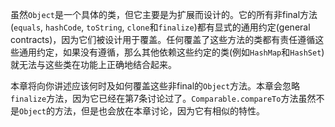 虽然`Object`是一个具体的类，但它主要是为扩展而设计的。它的所有非final方法(`equals`, `hashCode`, `toString`, `clone`和`finalize`)都有显式的通用约定(general contracts)，因为它们被设计用于覆盖。任何覆盖了这些方法的类都有责任遵循这些通用约定，如果没有遵循，那么其他依赖这些约定的类(例如`HashMap`和`HashSet`)就无法与这些类在功能上正确地结合起来。

本章将向你讲述应该何时及如何覆盖这些非final的`Object`方法。本章会忽略`finalize`方法，因为它已经在第7条讨论过了。`Comparable.compareTo`方法虽然不是`Object`的方法，但是也会放在本章讨论，因为它有相似的特性。
